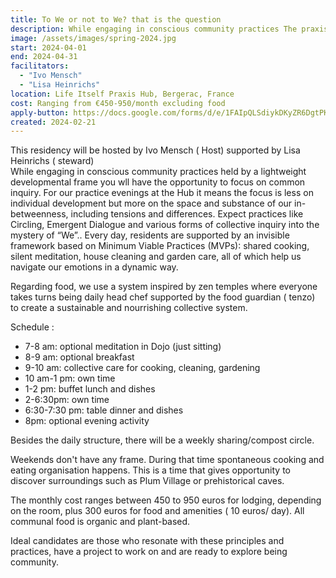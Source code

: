 ```yaml
---
title: To We or not to We? that is the question 
description: While engaging in conscious community practices The praxis context for April is an exploration into the social field, how it unfolds and shapes our shared experiences of what it means to be a part of a whole. Stays ranging from two weeks up to 2 months 
image: /assets/images/spring-2024.jpg
start: 2024-04-01
end: 2024-04-31
facilitators:
  - "Ivo Mensch"
  - "Lisa Heinrichs"
location: Life Itself Praxis Hub, Bergerac, France
cost: Ranging from €450-950/month excluding food 
apply-button: https://docs.google.com/forms/d/e/1FAIpQLSdiykDKyZR6DgtPKeYuNePy9sWc-qkIc4BVfKBRjkFWKvFp-g/viewform
created: 2024-02-21
---
```


This residency will be hosted by Ivo Mensch ( Host)  supported by Lisa Heinrichs ( steward)  
While engaging in conscious community practices held by a lightweight developmental frame you wll have the opportunity to focus on common inquiry. 
For our practice evenings at the Hub it means the focus is less on individual development but more on the space and substance of our in-betweenness, including tensions and differences. Expect practices like Circling, Emergent Dialogue and various forms of collective inquiry into the mystery of “We”.. Every day, residents are supported by an invisible framework based on Minimum Viable Practices (MVPs): shared cooking, silent meditation, house cleaning and garden care, all of which help us navigate our emotions in a dynamic way. 

Regarding food, we use a system inspired by zen temples where everyone takes turns being daily head chef supported by the food guardian ( tenzo) to create a sustainable and nourrishing collective system. 

Schedule :

- 7-8 am: optional meditation in Dojo (just sitting)
- 8-9 am: optional breakfast 
- 9-10 am: collective care for cooking, cleaning, gardening
- 10 am-1 pm: own time
- 1-2 pm: buffet lunch and dishes
- 2-6:30pm: own time
- 6:30-7:30 pm: table dinner and dishes
- 8pm: optional evening activity 

Besides the daily structure, there will be a weekly sharing/compost circle. 

Weekends don't have any frame. During that time spontaneous cooking and eating organisation happens. This is a time that gives opportunity to discover surroundings such as Plum Village or prehistorical caves. 

The monthly cost ranges between 450 to 950 euros for lodging, depending on the room, plus 300 euros for food and amenities ( 10 euros/ day). All communal food is organic and plant-based.

Ideal candidates are those who resonate with these principles and practices, have a project to work on and are ready to explore being community.
